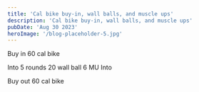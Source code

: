 ```yaml
---
title: 'Cal bike buy-in, wall balls, and muscle ups'
description: 'Cal bike buy-in, wall balls, and muscle ups'
pubDate: 'Aug 30 2023'
heroImage: '/blog-placeholder-5.jpg'
---
```

Buy in 60 cal bike

Into 5 rounds
20 wall ball
6 MU Into

Buy out 60 cal bike
